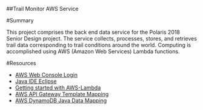 ##Trail Monitor AWS Service

#Summary

This project comprises the back end data service for the Polaris 2018 Senior Design project.
The service collects, processes, stores, and retrieves trail data corresponding to trail conditions around the world. Computing is accomplished using AWS (Amazon Web Services) Lambda functions.

#Resources

- [AWS Web Console Login](https://640567404774.signin.aws.amazon.com/console)
- [Java IDE Eclipse](http://www.eclipse.org/downloads/)
- [Getting started with AWS-Lambda](https://docs.aws.amazon.com/apigateway/latest/developerguide/getting-started.html#getting-started-prerequisites)
- [AWS API Gateway Template Mapping](https://docs.aws.amazon.com/apigateway/latest/developerguide/api-gateway-mapping-template-reference.html)
- [AWS DynamoDB Java Data Mapping](https://docs.aws.amazon.com/amazondynamodb/latest/developerguide/DynamoDBMapper.html)